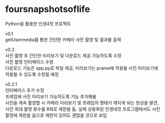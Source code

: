 # foursnapshotsoflife
Python을 활용한 인생4컷 프로젝트

v0.1\
getUsermedia를 통한 간단한 카메라 사진 촬영 및 결과물 출력

v0.2\
사진 촬영 후 간단한 미리보기 및 다운로드 제공 가능하도록 수정\
사진 촬영 인터페이스 수정\
다운로드 기능은 app.py로 파일 제공, 미리보기는 prame에 적용될 사진 미리보기에 적용될 수 있도록 수정될 예정

v0.2.1\
인터페이스 추가 수정\
프레임에 사진 미리보기 가능하도록 기능 추가해봄\
사진을 계속 촬영할 시 카메라 미리보기 및 프레임의 형태가 깨지게 되는 현상을 발견, 사진 최대 촬영 횟수를 8회로 제한을 둠. 실제 상용화된 인생네컷 프로그램에서도 사진 촬영에 제한을 둠으로 제한이 있어도 괜찮을 것으로 보임
